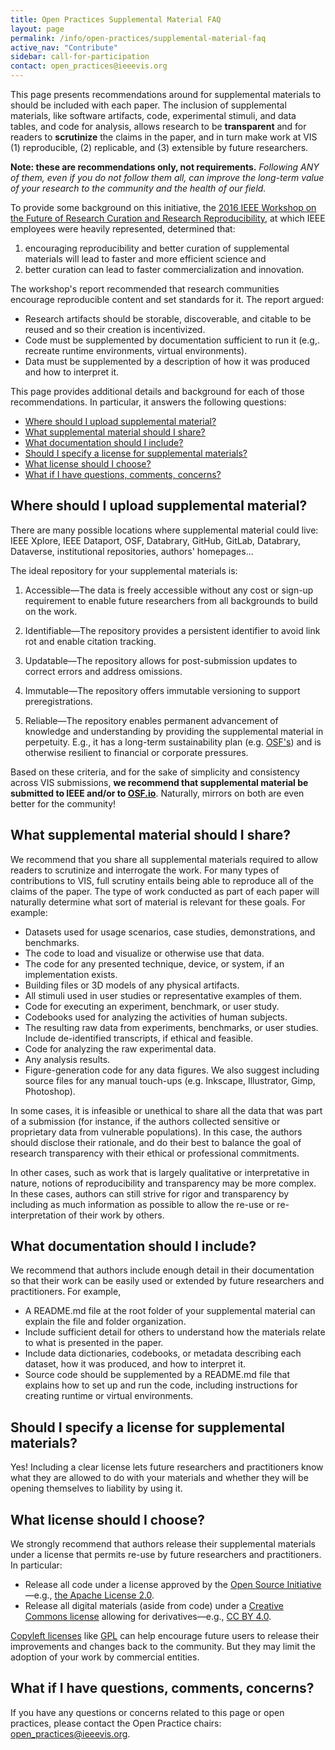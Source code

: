 ```yaml
---
title: Open Practices Supplemental Material FAQ
layout: page
permalink: /info/open-practices/supplemental-material-faq
active_nav: "Contribute"
sidebar: call-for-participation
contact: open_practices@ieeevis.org
---
```


This page presents recommendations around for supplemental materials to should be included with each paper. The inclusion of supplemental materials, like software artifacts, code, experimental stimuli, and data tables, and code for analysis, allows research to be **transparent** and for readers to **scrutinize** the claims in the paper, and in turn make work at VIS (1) reproducible, (2) replicable, and (3) extensible by future researchers. 

 **Note: these are recommendations only, not requirements.** _Following ANY of them, even if you do not follow them all, can improve the long-term value of your research to the community and the health of our field._
 
To provide some background on this initiative, the [2016 IEEE Workshop on the Future of Research Curation and Research Reproducibility](https://www.ieee.org/content/dam/ieee-org/ieee/web/org/ieee_reproducibility_workshop_report_final.pdf), at which IEEE employees were heavily represented, determined that:

1. encouraging reproducibility and better curation of supplemental materials will lead to faster and more efficient science and 
2. better curation can lead to faster commercialization and innovation.

The workshop's report recommended that  research communities encourage reproducible content and set standards for it. The report argued:

* Research artifacts should be storable, discoverable, and citable to be reused and so their creation is incentivized.
* Code must be supplemented by documentation sufficient to run it (e.g,. recreate runtime environments, virtual environments).
* Data must be supplemented by a description of how it was produced and how to interpret it.

This page provides additional details and background for each of those recommendations. In particular, it answers the following questions:

* [Where should I upload supplemental material?](#where-should-i-upload-supplemental-material)
* [What supplemental material should I share?](#what-supplemental-material-should-i-share)
* [What documentation should I include?](#what-documentation-should-i-include)
* [Should I specify a license for supplemental materials?](#should-i-specify-a-license-for-supplemental-materials)
* [What license should I choose?](#what-license-should-i-choose)
* [What if I have questions, comments, concerns?](#what-if-i-have-questions-comments-concerns)

## Where should I upload supplemental material?

There are many possible locations where supplemental material could live: IEEE Xplore, IEEE Dataport, OSF, Databrary, GitHub, GitLab, Databrary, Dataverse, institutional repositories, authors' homepages...

The ideal repository for your supplemental materials is:

1. Accessible—The data is freely accessible without any cost or sign-up requirement to enable future researchers from all backgrounds to build on the work.

2. Identifiable—The repository provides a persistent identifier to avoid link rot and enable citation tracking.

3. Updatable—The repository allows for post-submission updates to correct errors and address omissions.

4. Immutable—The repository offers immutable versioning to support preregistrations.

5. Reliable—The repository enables permanent advancement of knowledge and understanding by providing the supplemental material in perpetuity. E.g., it has a long-term sustainability plan (e.g. [OSF's](https://help.osf.io/hc/en-us/articles/360019737894-FAQs#what-if-you-run-out-of-funding-what-happens-to-my-data)) and is otherwise resilient to financial or corporate pressures.

Based on these criteria, and for the sake of simplicity and consistency across VIS submissions, **we recommend that supplemental material be submitted to IEEE and/or to [OSF.io](https://osf.io/)**. Naturally, mirrors on both are even better for the community!

## What supplemental material should I share?

We recommend that you share all supplemental materials required to allow readers to scrutinize and interrogate the work. For many types of contributions to VIS, full scrutiny entails being able to reproduce all of the claims of the paper. The type of work conducted as part of each paper will naturally determine what sort of material is relevant for these goals. For example:

* Datasets used for usage scenarios, case studies, demonstrations, and benchmarks.
* The code to load and visualize or otherwise use that data.
* The code for any presented technique, device, or system, if an implementation exists.
* Building files or 3D models of any physical artifacts.
* All stimuli used in user studies or representative examples of them.
* Code for executing an experiment, benchmark, or user study.
* Codebooks used for analyzing the activities of human subjects.
* The resulting raw data from experiments, benchmarks, or user studies. Include de-identified transcripts, if ethical and feasible.
* Code for analyzing the raw experimental data.
* Any analysis results.
* Figure-generation code for any data figures. We also suggest including source files for any manual touch-ups (e.g. Inkscape, Illustrator, Gimp, Photoshop).

In some cases, it is infeasible or unethical to share all the data that was part of a submission (for instance, if the authors collected sensitive or proprietary data from vulnerable populations). In this case, the authors should disclose their rationale, and do their best to balance the goal of research transparency with their ethical or professional commitments.

In other cases, such as work that is largely qualitative or interpretative in nature, notions of reproducibility and transparency may be more complex. In these cases, authors can still strive for rigor and transparency by including as much information as possible to allow the re-use or re-interpretation of their work by others.

## What documentation should I include?

We recommend that authors include enough detail in their documentation so that their work can be easily used or extended by future researchers and practitioners. For example,

* A README.md file at the root folder of your supplemental material can explain the file and folder organization.
* Include sufficient detail for others to understand how the materials relate to what is presented in the paper.
* Include data dictionaries, codebooks, or metadata describing each  dataset, how it was produced, and how to interpret it.
* Source code should be supplemented by a README.md file that explains how to set up and run the code, including instructions for creating runtime or virtual environments.

## Should I specify a license for supplemental materials?

Yes! Including a clear license lets future researchers and practitioners know what they are allowed to do with your materials and whether they will be opening themselves to liability by using it.

## What license should I choose?

We strongly recommend that authors release their supplemental materials under a license that permits re-use by future researchers and practitioners. In particular:

* Release all code under a license approved by the [Open Source Initiative](https://opensource.org/licenses/category)—e.g., [the Apache License 2.0](https://opensource.org/licenses/Apache-2.0).
* Release all digital materials (aside from code) under a [Creative Commons license](https://creativecommons.org/licenses/) allowing for derivatives—e.g., [CC BY 4.0](https://creativecommons.org/licenses/by/4.0/).

[Copyleft licenses](https://www.gnu.org/licenses/copyleft.en.html) like [GPL](https://opensource.org/licenses/GPL-3.0) can help encourage future users to release their improvements and changes back to the community. But they may limit the adoption of your work by commercial entities.

## What if I have questions, comments, concerns?

If you have any questions or concerns related to this page or open practices, please contact the Open Practice chairs: open_practices@ieeevis.org.
